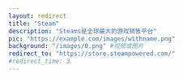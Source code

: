```yaml
---
layout: redirect
title: "Steam"
description: "Steams是全球最大的游戏销售平台"
pic: "https://example.com/images/withname.png"
background: "/images/0.png" #视频或图片
redirect_to: "https://store.steampowered.com/"
#redirect_time: 3
---
```

